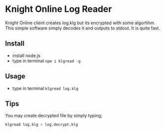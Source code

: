 Knight Online Log Reader
==============================
Knight Online client creates log.klg but its encrypted with some algortihm. This simple software simply decodes it and outputs to stdout. It is quite fast.


Install
----------------
* install node.js
* type in terminal `npm i klgread -g`

Usage
-----------------
* type in terminal `klgread log.klg`


Tips
----------------

You may create decrypted file by simply typing;

```sh
klgread log.klg > log.decrypt.klg
```

